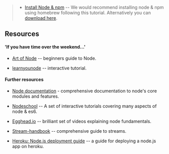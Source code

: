 

>- [Install Node & npm](https://changelog.com/posts/install-node-js-with-homebrew-on-os-x) -- We would recommend installing node & npm using homebrew following this tutorial. Alternatively you can [download here](https://nodejs.org/en/).


## Resources

#### 'If you have time over the weekend...'
* [Art of Node](https://github.com/maxogden/art-of-node#the-art-of-node) -- beginners guide to Node.

* [learnyounode](https://github.com/workshopper/learnyounode) -- interactive tutorial.


#### Further resources

* [Node documentation](https://nodejs.org/api/) - comprehensive documentation to node's core modules
and features.

* [Nodeschool](https://nodeschool.io/) -- A set of interactive tutorials covering many aspects of node & es6.
* [Egghead.io](https://egghead.io/courses/introduction-to-node-the-fundamentals) -- brilliant set of videos explaining node fundamentals.

* [Stream-handbook](https://github.com/substack/stream-handbook) -- comprehensive guide to streams.


* [Heroku: Node.js deployment guide](https://devcenter.heroku.com/articles/getting-started-with-nodejs#introduction) -- a guide for deploying a node.js app on heroku.

